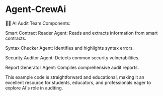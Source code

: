# Agent-CrewAi

👩‍💻 AI Audit Team Components:

Smart Contract Reader Agent: Reads and extracts information from smart contracts.

Syntax Checker Agent: Identifies and highlights syntax errors.

Security Auditor Agent: Detects common security vulnerabilities.

Report Generator Agent: Compiles comprehensive audit reports.

This example code is straightforward and educational, making it an excellent resource for students, educators, and professionals eager to explore AI's role in auditing.
